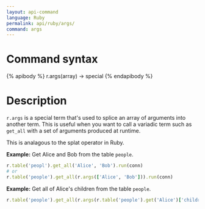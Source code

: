 ```yaml
---
layout: api-command
language: Ruby
permalink: api/ruby/args/
command: args
---
```


# Command syntax #

{% apibody %}
r.args(array) -> special
{% endapibody %}

# Description #

`r.args` is a special term that's used to splice an array of arguments
into another term.  This is useful when you want to call a variadic
term such as `get_all` with a set of arguments produced at runtime.

This is analagous to the splat operator in Ruby.

__Example:__ Get Alice and Bob from the table `people`.

```rb
r.table('peopl').get_all('Alice', 'Bob').run(conn)
# or
r.table('people').get_all(r.args(['Alice', 'Bob'])).run(conn)
```

__Example:__ Get all of Alice's children from the table `people`.

```rb
r.table('people').get_all(r.args(r.table('people').get('Alice')['children'])).run(conn)
```
